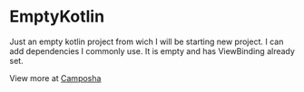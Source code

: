 # EmptyKotlin
Just an empty kotlin project from wich I will be starting new project. I can add dependencies I commonly use. It is empty and has ViewBinding already set.

View more at [Camposha](https://camposha.info/android-examples)
